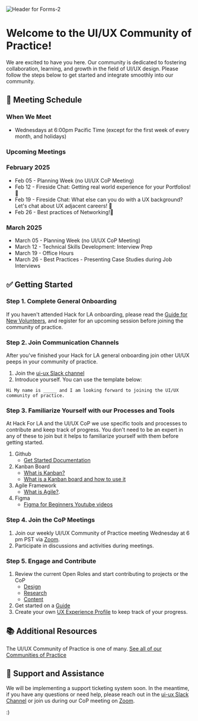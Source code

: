 ![Header for Forms-2](https://github.com/hackforla/UI-UX/assets/86335455/ad981b67-e6bf-4037-8638-e5b8e3182330)


# Welcome to the UI/UX Community of Practice! 

We are excited to have you here. Our community is dedicated to fostering collaboration, learning, and growth in the field of UI/UX design. Please follow the steps below to get started and integrate smoothly into our community.

## :calendar: Meeting Schedule
### When We Meet
- Wednesdays at 6:00pm Pacific Time (except for the first week of every month, and holidays)

### Upcoming Meetings

### February 2025
- Feb 05 - Planning Week (no UI/UX CoP Meeting) 
- Feb 12 - Fireside Chat: Getting real world experience for your Portfolios! 📘 
- Feb 19 - Fireside Chat: What else can you do with a UX background? Let's chat about UX adjacent careers! 🎯 
- Feb 26 - Best practices of Networking!🤝  

### March 2025
- March 05 - Planning Week (no UI/UX CoP Meeting)
- March 12 - Technical Skills Development: Interview Prep
- March 19 - Office Hours 
- March 26 - Best Practices - Presenting Case Studies during Job Interviews 


## :white_check_mark: Getting Started
### Step 1. Complete General Onboarding
If you haven't attended Hack for LA onboarding, please read the [Guide for New Volunteers](https://www.hackforla.org/getting-started), and register for an upcoming session before joining the community of practice.  

### Step 2. Join Communication Channels
After you've finished your Hack for LA general onboarding join other UI/UX peeps in your community of practice.   
1. Join the [ui-ux Slack channel](https://hackforla.slack.com/archives/C017ESHSMNG) 
2. Introduce yourself. You can use the template below:
``` 
Hi My name is _____ and I am looking forward to joining the UI/UX community of practice.
```

### Step 3. Familiarize Yourself with our Processes and Tools
At Hack For LA and the UI/UX CoP we use specific tools and processes to contribute and keep track of progress. You don't need to be an expert in any of these to join but it helps to familiarize yourself with them before getting started.
1. Github
   - [Get Started Documentation](https://docs.github.com/en/get-started)
2. Kanban Board
   - [What is Kanban?](https://www.atlassian.com/agile/kanban)
   - [What is a Kanban board and how to use it](https://www.atlassian.com/agile/kanban)
3. Agile Framework
   - [What is Agile?](https://www.atlassian.com/agile).
4. Figma
   - [Figma for Beginners Youtube videos](https://www.youtube.com/watch?v=dXQ7IHkTiMM&ab_channel=Figma)
   
### Step 4. Join the CoP Meetings  
1. Join our weekly UI/UX Community of Practice meeting Wednesday at 6 pm PST via [Zoom](https://us06web.zoom.us/j/89597380276?pwd=TWFxajJmMnd1YXBBM05GSHNYdElSQT09).
2. Participate in discussions and activities during meetings.

### Step 5. Engage and Contribute
1. Review the current Open Roles and start contributing to projects or the CoP
   - [Design](https://github.com/orgs/hackforla/projects/67/views/4)
   - [Research](https://github.com/orgs/hackforla/projects/67/views/8)
   - [Content](https://github.com/orgs/hackforla/projects/67/views/9)
2. Get started on a [Guide](https://github.com/orgs/hackforla/projects/58/views/4)
3. Create your own [UX Experience Profile](https://github.com/hackforla/UI-UX/projects/5) to keep track of your progress.
 
## :books: Additional Resources
The UI/UX Community of Practice is one of many. [See all of our Communities of Practice](https://github.com/hackforla/communities-of-practice/blob/main/README.md)

## :handshake: Support and Assistance
We will be implementing a support ticketing system soon. In the meantime, if you have any questions or need help, please reach out in the [ui-ux Slack Channel](https://hackforla.slack.com/archives/C017ESHSMNG) or join us during our CoP meeting on [Zoom](https://us06web.zoom.us/j/89597380276?pwd=TWFxajJmMnd1YXBBM05GSHNYdElSQT09).

:)
